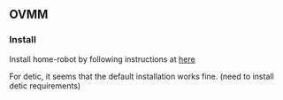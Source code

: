 

## OVMM 

### Install

Install home-robot by following instructions at [here](https://github.com/facebookresearch/home-robot)

For detic, it seems that the default installation works fine. (need to install detic requirements)

